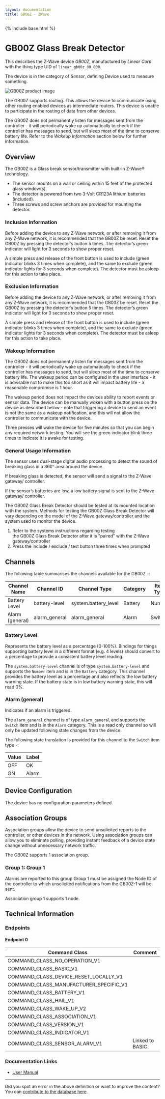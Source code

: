```yaml
---
layout: documentation
title: GB00Z - ZWave
---
```


{% include base.html %}

# GB00Z Glass Break Detector
This describes the Z-Wave device *GB00Z*, manufactured by *Linear Corp* with the thing type UID of ```linear_gb00z_00_000```.

The device is in the category of *Sensor*, defining Device used to measure something.

![GB00Z product image](https://opensmarthouse.org/zwavedatabase/565/image/)


The GB00Z supports routing. This allows the device to communicate using other routing enabled devices as intermediate routers.  This device is unable to participate in the routing of data from other devices.

The GB00Z does not permanently listen for messages sent from the controller - it will periodically wake up automatically to check if the controller has messages to send, but will sleep most of the time to conserve battery life. Refer to the *Wakeup Information* section below for further information.

## Overview

The GB00Z is a Glass break sensor/transmitter with built-in Z-Wave® technology.

  * The sensor mounts on a wall or ceiling within 15 feet of the protected glass window(s).
  * The detector is powered from two 3-Volt CR123A lithium batteries (included).
  * Three screws and screw anchors are provided for mounting the detector.

### Inclusion Information

Before adding the device to any Z-Wave network, or after removing it from any Z-Wave network, it is recommended that the GB00Z be reset. Reset the GB00Z by pressing the detector’s button 5 times. The detector’s green indicator will light for 3 seconds to show proper reset.

A simple press and release of the front button is used to include (green indicator blinks 3 times when complete), and the same to exclude (green indicator lights for 3 seconds when complete). The detector must be asleep for this action to take place.

### Exclusion Information

Before adding the device to any Z-Wave network, or after removing it from any Z-Wave network, it is recommended that the GB00Z be reset. Reset the GB00Z by pressing the detector’s button 5 times. The detector’s green indicator will light for 3 seconds to show proper reset.

A simple press and release of the front button is used to include (green indicator blinks 3 times when complete), and the same to exclude (green indicator lights for 3 seconds when complete). The detector must be asleep for this action to take place.

### Wakeup Information

The GB00Z does not permanently listen for messages sent from the controller - it will periodically wake up automatically to check if the controller has messages to send, but will sleep most of the time to conserve battery life. The wakeup period can be configured in the user interface - it is advisable not to make this too short as it will impact battery life - a reasonable compromise is 1 hour.

The wakeup period does not impact the devices ability to report events or sensor data. The device can be manually woken with a button press on the device as described below - note that triggering a device to send an event is not the same as a wakeup notification, and this will not allow the controller to communicate with the device.


Three presses will wake the device for five minutes so that you can begin any required network testing. You will see the green indicator blink three times to indicate it is awake for testing.

### General Usage Information

The sensor uses dual-stage digital audio processing to detect the sound of breaking glass in a 360° area around the device.

If breaking glass is detected, the sensor will send a signal to the Z-Wave gateway/ controller.

If the sensor’s batteries are low, a low battery signal is sent to the Z-Wave gateway/ controller.

The GB00Z Glass Break Detector should be tested at its mounted location with the system. Methods for testing the GB00Z Glass Break Detector will vary depending on the model of the Z-Wave gateway/controller and the system used to monitor the device.

  1. Refer to the systems instructions regarding testing the GB00Z Glass Break Detector after it is "paired" with the Z-Wave gateway/controller
  2. Press the include / exclude / test button three times when prompted

## Channels

The following table summarises the channels available for the GB00Z -:

| Channel Name | Channel ID | Channel Type | Category | Item Type |
|--------------|------------|--------------|----------|-----------|
| Battery Level | battery-level | system.battery_level | Battery | Number |
| Alarm (general) | alarm_general | alarm_general | Alarm | Switch | 

### Battery Level
Represents the battery level as a percentage (0-100%). Bindings for things supporting battery level in a different format (e.g. 4 levels) should convert to a percentage to provide a consistent battery level reading.

The ```system.battery-level``` channel is of type ```system.battery-level``` and supports the ```Number``` item and is in the ```Battery``` category.
This channel provides the battery level as a percentage and also reflects the low battery warning state. If the battery state is in low battery warning state, this will read 0%.
### Alarm (general)
Indicates if an alarm is triggered.

The ```alarm_general``` channel is of type ```alarm_general``` and supports the ```Switch``` item and is in the ```Alarm``` category. This is a read only channel so will only be updated following state changes from the device.

The following state translation is provided for this channel to the ```Switch``` item type -:

| Value | Label     |
|-------|-----------|
| OFF | OK |
| ON | Alarm |



## Device Configuration

The device has no configuration parameters defined.

## Association Groups

Association groups allow the device to send unsolicited reports to the controller, or other devices in the network. Using association groups can allow you to eliminate polling, providing instant feedback of a device state change without unnecessary network traffic.

The GB00Z supports 1 association group.

### Group 1: Group 1

Alarms are reported to this group
Group 1 must be assigned the Node ID of the controller to which unsolicited notifications from the GB00Z-1 will be sent.

Association group 1 supports 1 node.

## Technical Information

### Endpoints

#### Endpoint 0

| Command Class | Comment |
|---------------|---------|
| COMMAND_CLASS_NO_OPERATION_V1| |
| COMMAND_CLASS_BASIC_V1| |
| COMMAND_CLASS_DEVICE_RESET_LOCALLY_V1| |
| COMMAND_CLASS_MANUFACTURER_SPECIFIC_V1| |
| COMMAND_CLASS_BATTERY_V1| |
| COMMAND_CLASS_HAIL_V1| |
| COMMAND_CLASS_WAKE_UP_V2| |
| COMMAND_CLASS_ASSOCIATION_V1| |
| COMMAND_CLASS_VERSION_V1| |
| COMMAND_CLASS_INDICATOR_V1| |
| COMMAND_CLASS_SENSOR_ALARM_V1| Linked to BASIC|

### Documentation Links

* [User Manual](https://opensmarthouse.org/zwavedatabase/565/reference/GB00Z-Install.pdf)

---

Did you spot an error in the above definition or want to improve the content?
You can [contribute to the database here](https://opensmarthouse.org/zwavedatabase/565).
